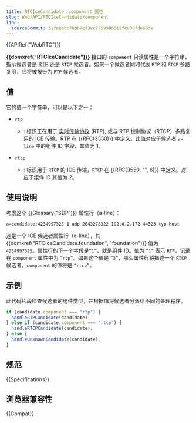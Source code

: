 ```yaml
---
title: RTCIceCandidate：component 属性
slug: Web/API/RTCIceCandidate/component
l10n:
  sourceCommit: 31fa0bbc78b87bf3ec7559906515fcd3dfde68de
---
```


{{APIRef("WebRTC")}}

**{{domxref("RTCIceCandidate")}}** 接口的 **`component`** 只读属性是一个字符串，指示候选者是 [RTP](/zh-CN/docs/Web/API/WebRTC_API/Intro_to_RTP) 还是 `RTCP` 候选者。如果一个候选者同时代表 `RTP` 和 `RTCP` 多路复用，它将被报告为 `RTP` 候选者。

## 值

它的值一个字符串，可以是以下之一：

- `rtp`

  - : 标识正在用于 [实时传输协议](/zh-CN/docs/Web/API/WebRTC_API/Intro_to_RTP) (RTP), 或与 RTP 控制协议（RTCP）多路复用的 ICE 传输。RTP 在 {{RFC(3550)}} 中定义。此值对应于候选者 `a-line` 中的组件 ID 字段，其值为 1。

- `rtcp`
  - : 标识用于 `RTCP` 的 ICE 传输，`RTCP` 在 {{RFC(3550, "", 6)}} 中定义。对应于组件 ID 其值为 2。

## 使用说明

考虑这个 {{Glossary("SDP")}} 属性行（a-line）：

```plain
a=candidate:4234997325 1 udp 2043278322 192.0.2.172 44323 typ host
```

这是一个 ICE 候选者属性行（a-line），其 {{domxref("RTCIceCandidate.foundation",
  "foundation")}} 值为 `4234997325`。属性行的下一个字段是`“1”`，就是组件 ID。值为 `“1”` 表示 `RTP`，记录在 `component` 属性中为 `“rtp”`。如果这个值是 `“2”`，那么属性行将描述一个 `RTCP` 候选者，`component` 的值将是 `“rtcp”`。

## 示例

此代码片段检查候选者的组件类型，并根据值将候选者分派给不同的处理程序。

```js
if (candidate.component === "rtp") {
  handleRTPCandidate(candidate);
} else if (candidate.component === "rtcp") {
  handleRTCPCandidate(candidate);
} else {
  handleUnknownCandidate(candidate);
}
```

## 规范

{{Specifications}}

## 浏览器兼容性

{{Compat}}
